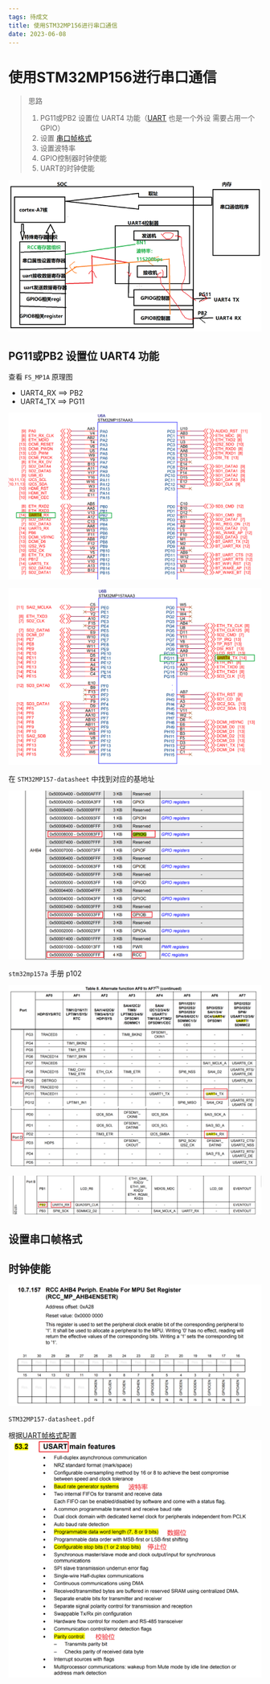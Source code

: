 ```yaml
---
tags: 待成文
title: 使用STM32MP156进行串口通信
date: 2023-06-08
---
```

# 使用STM32MP156进行串口通信

> 思路
> 1. PG11或PB2 设置位 UART4 功能（[UART](UART.md) 也是一个外设 需要占用一个 GPIO）
> 2. 设置 [串口帧格式](UART工作原理.md)
> 3. 设置波特率
> 4. GPIO控制器时钟使能
> 5. UART的时钟使能

![|450](assets/20230608113051097.png)

## PG11或PB2 设置位 UART4 功能

查看 `FS_MP1A` 原理图
- UART4_RX ==> PB2
- UART4_TX ==> PG11

![500](assets/20230608103540675.png)

![500](assets/20230608103624710.png)

在 `STM32MP157-datasheet` 中找到对应的基地址

![](assets/20230608103256359.png)

`stm32mp157a` 手册 p102

![500|600](assets/20230608102319996.png)
![](assets/20230608102408448.png)

![](assets/20230608102541216.png)

## 设置串口帧格式


## 时钟使能

![](assets/20230608103016077.png)

`STM32MP157-datasheet.pdf`

根据[UART帧格式](UART工作原理.md)配置
![|500](assets/20230608104528258.png)
